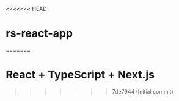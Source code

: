 <<<<<<< HEAD

# rs-react-app

=======

# React + TypeScript + Next.js

> > > > > > > 7de7944 (Initial commit)
